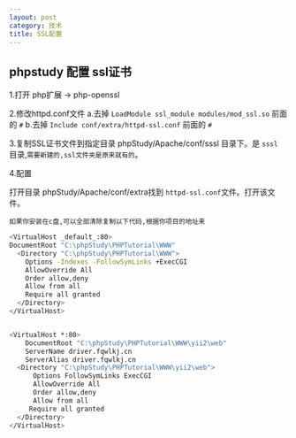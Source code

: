 ```yaml
---
layout: post
category: 技术
title: SSL配置
---
```


## phpstudy 配置 ssl证书
1.打开 php扩展  →  php-openssl

2.修改httpd.conf文件
    a.去掉    `LoadModule ssl_module modules/mod_ssl.so` 前面的 `#`
    b.去掉    `Include conf/extra/httpd-ssl.conf` 前面的 `#`

3.复制SSL证书文件到指定目录
 phpStudy/Apache/conf/sssl 目录下。是 `sssl` 目录,`需要新建的,ssl文件夹是原来就有的`。

4.配置

打开目录 phpStudy/Apache/conf/extra找到 `httpd-ssl.conf`文件。打开该文件。

`如果你安装在c盘,可以全部清除复制以下代码,根据你项目的地址来`
```zsh
<VirtualHost _default_:80>
DocumentRoot "C:\phpStudy\PHPTutorial\WWW"
  <Directory "C:\phpStudy\PHPTutorial\WWW">
    Options -Indexes -FollowSymLinks +ExecCGI
    AllowOverride All
    Order allow,deny
    Allow from all
    Require all granted
  </Directory>
</VirtualHost>


<VirtualHost *:80>
    DocumentRoot "C:\phpStudy\PHPTutorial\WWW\yii2\web"
    ServerName driver.fqwlkj.cn
    ServerAlias driver.fqwlkj.cn
  <Directory "C:\phpStudy\PHPTutorial\WWW\yii2\web">
      Options FollowSymLinks ExecCGI
      AllowOverride All
      Order allow,deny
      Allow from all
     Require all granted
  </Directory>
</VirtualHost>
```
